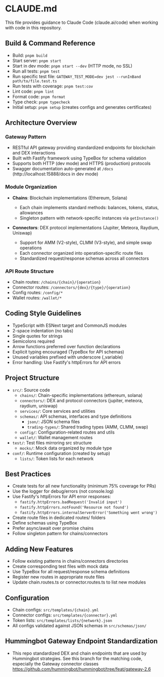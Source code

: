 # CLAUDE.md

This file provides guidance to Claude Code (claude.ai/code) when working with code in this repository.

## Build & Command Reference
- Build: `pnpm build`
- Start server: `pnpm start`
- Start in dev mode: `pnpm start --dev` (HTTP mode, no SSL)
- Run all tests: `pnpm test`
- Run specific test file: `GATEWAY_TEST_MODE=dev jest --runInBand path/to/file.test.ts`
- Run tests with coverage: `pnpm test:cov`
- Lint code: `pnpm lint`
- Format code: `pnpm format`
- Type check: `pnpm typecheck`
- Initial setup: `pnpm setup` (creates configs and generates certificates)

## Architecture Overview

### Gateway Pattern
- RESTful API gateway providing standardized endpoints for blockchain and DEX interactions
- Built with Fastify framework using TypeBox for schema validation
- Supports both HTTP (dev mode) and HTTPS (production) protocols
- Swagger documentation auto-generated at `/docs` (http://localhost:15888/docs in dev mode)

### Module Organization
- **Chains**: Blockchain implementations (Ethereum, Solana)
  - Each chain implements standard methods: balances, tokens, status, allowances
  - Singleton pattern with network-specific instances via `getInstance()`
  
- **Connectors**: DEX protocol implementations (Jupiter, Meteora, Raydium, Uniswap)
  - Support for AMM (V2-style), CLMM (V3-style), and simple swap operations
  - Each connector organized into operation-specific route files
  - Standardized request/response schemas across all connectors

### API Route Structure
- Chain routes: `/chains/{chain}/{operation}`
- Connector routes: `/connectors/{dex}/{type}/{operation}`
- Config routes: `/config/*`
- Wallet routes: `/wallet/*`

## Coding Style Guidelines
- TypeScript with ESNext target and CommonJS modules
- 2-space indentation (no tabs)
- Single quotes for strings
- Semicolons required
- Arrow functions preferred over function declarations
- Explicit typing encouraged (TypeBox for API schemas)
- Unused variables prefixed with underscore (_variable)
- Error handling: Use Fastify's httpErrors for API errors

## Project Structure
- `src/`: Source code
  - `chains/`: Chain-specific implementations (ethereum, solana)
  - `connectors/`: DEX and protocol connectors (jupiter, meteora, raydium, uniswap)
  - `services/`: Core services and utilities
  - `schemas/`: API schemas, interfaces and type definitions
    - `json/`: JSON schema files
    - `trading-types/`: Shared trading types (AMM, CLMM, swap)
  - `config/`: Configuration-related routes and utils
  - `wallet/`: Wallet management routes
- `test/`: Test files mirroring src structure
  - `mocks/`: Mock data organized by module type
- `conf/`: Runtime configuration (created by setup)
  - `lists/`: Token lists for each network

## Best Practices
- Create tests for all new functionality (minimum 75% coverage for PRs)
- Use the logger for debug/errors (not console.log)
- Use Fastify's httpErrors for API error responses:
  - `fastify.httpErrors.badRequest('Invalid input')`
  - `fastify.httpErrors.notFound('Resource not found')`
  - `fastify.httpErrors.internalServerError('Something went wrong')`
- Create route files in dedicated routes/ folders
- Define schemas using TypeBox
- Prefer async/await over promise chains
- Follow singleton pattern for chains/connectors

## Adding New Features
- Follow existing patterns in chains/connectors directories
- Create corresponding test files with mock data
- Use TypeBox for all request/response schema definitions
- Register new routes in appropriate route files
- Update chain.routes.ts or connector.routes.ts to list new modules

## Configuration
- Chain configs: `src/templates/{chain}.yml`
- Connector configs: `src/templates/{connector}.yml`
- Token lists: `src/templates/lists/{network}.json`
- All configs validated against JSON schemas in `src/schemas/json/`

## Hummingbot Gateway Endpoint Standardization
- This repo standardized DEX and chain endpoints that are used by Hummingbot strategies. See this branch for the matching code, especially the Gateway connector classes https://github.com/hummingbot/hummingbot/tree/feat/gateway-2.6